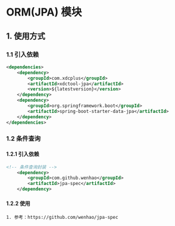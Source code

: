 # ORM(JPA) 模块

## 1. 使用方式
### 1.1 引入依赖
```xml
<dependencies>
    <dependency>
        <groupId>com.xdcplus</groupId>
        <artifactId>xdctool-jpa</artifactId>
        <version>${latestversion}</version>
    </dependency>
    <dependency>
        <groupId>org.springframework.boot</groupId>
        <artifactId>spring-boot-starter-data-jpa</artifactId>
    </dependency>
</dependencies>
```

### 1.2 条件查询
#### 1.2.1 引入依赖
```xml
<!-- 条件查询封装 -->
    <dependency>
        <groupId>com.github.wenhao</groupId>
        <artifactId>jpa-spec</artifactId>
    </dependency>
```

#### 1.2.2 使用
    1. 参考：https://github.com/wenhao/jpa-spec












